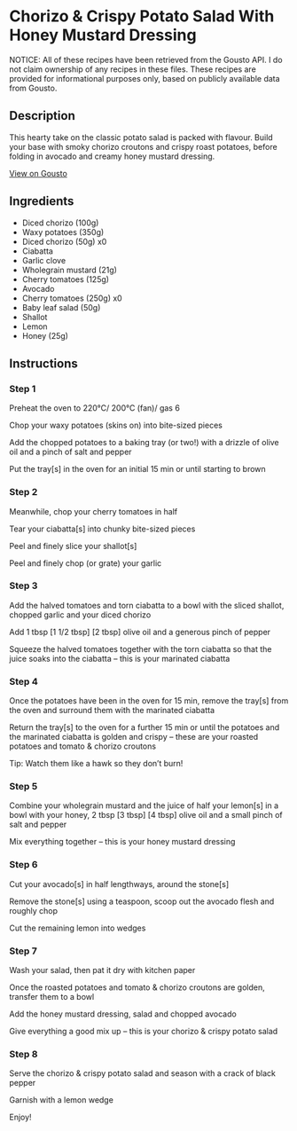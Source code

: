 # Chorizo & Crispy Potato Salad With Honey Mustard Dressing

NOTICE: All of these recipes have been retrieved from the Gousto API. I do not claim ownership of any recipes in these files. These recipes are provided for informational purposes only, based on publicly available data from Gousto.

## Description

This hearty take on the classic potato salad is packed with flavour. Build your base with smoky chorizo croutons and crispy roast potatoes, before folding in avocado and creamy honey mustard dressing.  


[View on Gousto](https://www.gousto.co.uk/recipes/cookbook/warm-chorizo-crispy-potato-salad-with-honey-mustard-dressing)

## Ingredients

- Diced chorizo (100g)
- Waxy potatoes (350g)
- Diced chorizo (50g) x0
- Ciabatta
- Garlic clove
- Wholegrain mustard (21g)
- Cherry tomatoes (125g)
- Avocado
- Cherry tomatoes (250g) x0
- Baby leaf salad (50g)
- Shallot
- Lemon
- Honey (25g)

## Instructions


### Step 1

Preheat the oven to 220°C/ 200°C (fan)/ gas 6

Chop your waxy potatoes (skins on) into bite-sized pieces

Add the chopped potatoes to a baking tray (or two!) with a drizzle of olive oil and a pinch of salt and pepper

Put the tray[s] in the oven for an initial 15 min or until starting to brown


### Step 2

Meanwhile, chop your cherry tomatoes in half

Tear your ciabatta[s]  into chunky bite-sized pieces

Peel and finely slice your shallot[s]

Peel and finely chop (or grate) your garlic


### Step 3

Add the halved tomatoes and torn ciabatta to a bowl with the sliced shallot, chopped garlic and your diced chorizo

Add 1 tbsp <span class="text-purple">[1 1/2 tbsp]</span> <span class="text-danger">[2 tbsp]</span> olive oil and a generous pinch of pepper

Squeeze the halved tomatoes together with the torn ciabatta so that the juice soaks into the ciabatta – this is your marinated ciabatta


### Step 4

Once the potatoes have been in the oven for 15 min, remove the tray[s] from the oven and surround them with the marinated ciabatta

Return the tray[s] to the oven for a further 15 min or until the potatoes and the marinated ciabatta is golden and crispy – these are your roasted potatoes and tomato & chorizo croutons

Tip: Watch them like a hawk so they don’t burn!


### Step 5

Combine your wholegrain mustard and the juice of half your lemon[s] in a bowl with your honey, 2 tbsp <span class="text-purple">[3 tbsp]</span> <span class="text-danger">[4 tbsp]</span> olive oil and a small pinch of salt and pepper

Mix everything together – this is your honey mustard dressing


### Step 6

Cut your avocado[s] in half lengthways, around the stone[s]

Remove the stone[s] using a teaspoon, scoop out the avocado flesh and roughly chop

Cut the remaining lemon into wedges


### Step 7

Wash your salad, then pat it dry with kitchen paper

Once the roasted potatoes and tomato & chorizo croutons are golden, transfer them to a bowl

Add the honey mustard dressing, salad and chopped avocado

Give everything a good mix up – this is your chorizo & crispy potato salad

### Step 8

Serve the chorizo & crispy potato salad and season with a crack of black pepper

Garnish with a lemon wedge

Enjoy!

